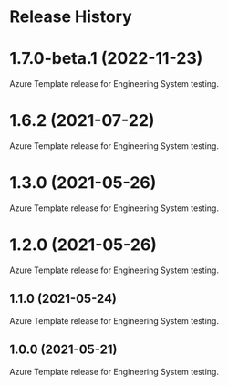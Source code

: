 # Release History

# 1.7.0-beta.1 (2022-11-23)
Azure Template release for Engineering System testing.

# 1.6.2 (2021-07-22)
Azure Template release for Engineering System testing.

# 1.3.0 (2021-05-26)
Azure Template release for Engineering System testing.

# 1.2.0 (2021-05-26)
Azure Template release for Engineering System testing.

## 1.1.0 (2021-05-24)
Azure Template release for Engineering System testing.

## 1.0.0 (2021-05-21)
Azure Template release for Engineering System testing.
